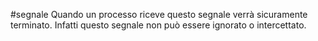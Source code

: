 #segnale 
Quando un processo riceve questo segnale verrà sicuramente terminato. Infatti questo segnale non può essere ignorato o intercettato.